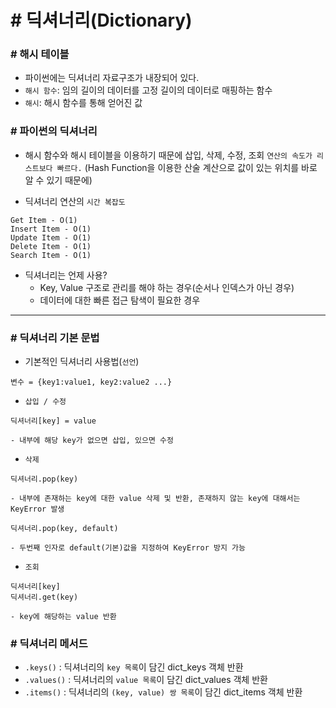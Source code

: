 # # 딕셔너리(Dictionary)

### # 해시 테이블
- 파이썬에는 딕셔너리 자료구조가 내장되어 있다.
- `해시 함수`: 임의 길이의 데이터를 고정 길이의 데이터로 매핑하는 함수
- `해시`: 해시 함수를 통해 얻어진 값

### # 파이썬의 딕셔너리
- 해시 함수와 해시 테이블을 이용하기 때문에 삽입, 삭제, 수정, 조회 `연산의 속도가 리스트보다 빠르다.` (Hash Function을 이용한 산술 계산으로 값이 있는 위치를 바로 알 수 있기 때문에)

- 딕셔너리 연산의 `시간 복잡도`
```
Get Item - O(1)
Insert Item - O(1)
Update Item - O(1)
Delete Item - O(1)
Search Item - O(1)
```
- 딕셔너리는 언제 사용?
    - Key, Value 구조로 관리를 해야 하는 경우(순서나 인덱스가 아닌 경우)
    - 데이터에 대한 빠른 접근 탐색이 필요한 경우 

-------------------------------------------------
### # 딕셔너리 기본 문법
- 기본적인 딕셔너리 사용법(`선언`)
```
변수 = {key1:value1, key2:value2 ...}
```

- `삽입 / 수정`
```
딕셔너리[key] = value

- 내부에 해당 key가 없으면 삽입, 있으면 수정
```

- `삭제`
```
딕셔너리.pop(key)

- 내부에 존재하는 key에 대한 value 삭제 및 반환, 존재하지 않는 key에 대해서는 KeyError 발생

딕셔너리.pop(key, default)

- 두번째 인자로 default(기본)값을 지정하여 KeyError 방지 가능
```

- `조회`
```
딕셔너리[key]
딕셔너리.get(key)

- key에 해당하는 value 반환
```

### # 딕셔너리 메서드
- `.keys()` : 딕셔너리의 `key 목록`이 담긴 dict_keys 객체 반환
- `.values()` : 딕셔너리의 `value 목록`이 담긴 dict_values 객체 반환
- `.items()` : 딕셔너리의 `(key, value) 쌍 목록`이 담긴 dict_items 객체 반환
